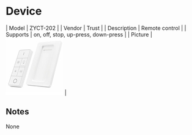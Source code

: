 
# Device

| Model | ZYCT-202  |
| Vendor  | Trust  |
| Description | Remote control |
| Supports | on, off, stop, up-press, down-press |
| Picture | ![../images/devices/ZYCT-202.jpg](../images/devices/ZYCT-202.jpg) |

## Notes

None
